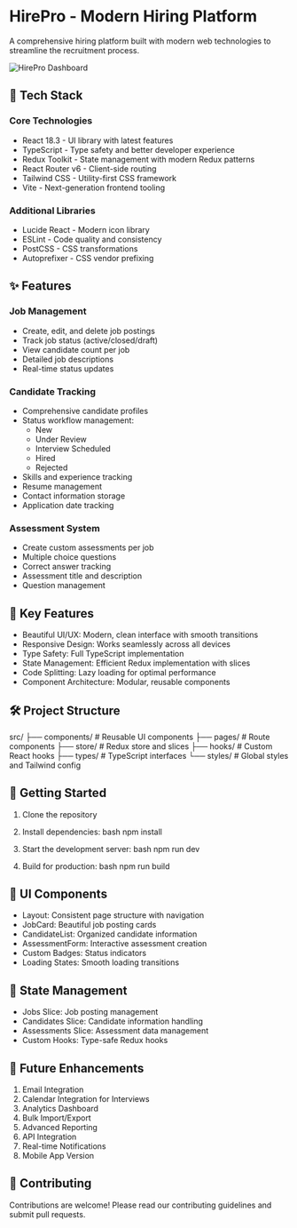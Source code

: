 # HirePro - Modern Hiring Platform

A comprehensive hiring platform built with modern web technologies to streamline the recruitment process.

![HirePro Dashboard](https://images.unsplash.com/photo-1600880292203-757bb62b4baf?auto=format&fit=crop&q=80&w=1000)

## 🚀 Tech Stack

### Core Technologies
- React 18.3 - UI library with latest features
- TypeScript - Type safety and better developer experience
- Redux Toolkit - State management with modern Redux patterns
- React Router v6 - Client-side routing
- Tailwind CSS - Utility-first CSS framework
- Vite - Next-generation frontend tooling

### Additional Libraries
- Lucide React - Modern icon library
- ESLint - Code quality and consistency
- PostCSS - CSS transformations
- Autoprefixer - CSS vendor prefixing

## ✨ Features

### Job Management
- Create, edit, and delete job postings
- Track job status (active/closed/draft)
- View candidate count per job
- Detailed job descriptions
- Real-time status updates

### Candidate Tracking
- Comprehensive candidate profiles
- Status workflow management:
  - New
  - Under Review
  - Interview Scheduled
  - Hired
  - Rejected
- Skills and experience tracking
- Resume management
- Contact information storage
- Application date tracking

### Assessment System
- Create custom assessments per job
- Multiple choice questions
- Correct answer tracking
- Assessment title and description
- Question management


## 🎯 Key Features

- Beautiful UI/UX: Modern, clean interface with smooth transitions
- Responsive Design: Works seamlessly across all devices
- Type Safety: Full TypeScript implementation
- State Management: Efficient Redux implementation with slices
- Code Splitting: Lazy loading for optimal performance
- Component Architecture: Modular, reusable components

## 🛠 Project Structure


src/
├── components/         # Reusable UI components
├── pages/             # Route components
├── store/             # Redux store and slices
├── hooks/             # Custom React hooks
├── types/             # TypeScript interfaces
└── styles/            # Global styles and Tailwind config


## 🚦 Getting Started

1. Clone the repository
2. Install dependencies:
bash
npm install


3. Start the development server:
bash
npm run dev


4. Build for production:
bash
npm run build


## 🎨 UI Components

- Layout: Consistent page structure with navigation
- JobCard: Beautiful job posting cards
- CandidateList: Organized candidate information
- AssessmentForm: Interactive assessment creation
- Custom Badges: Status indicators
- Loading States: Smooth loading transitions

## 🔄 State Management

- Jobs Slice: Job posting management
- Candidates Slice: Candidate information handling
- Assessments Slice: Assessment data management
- Custom Hooks: Type-safe Redux hooks

## 🎯 Future Enhancements

1. Email Integration
2. Calendar Integration for Interviews
3. Analytics Dashboard
4. Bulk Import/Export
5. Advanced Reporting
6. API Integration
7. Real-time Notifications
8. Mobile App Version

## 🤝 Contributing

Contributions are welcome! Please read our contributing guidelines and submit pull requests.
